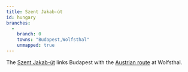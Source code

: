 ```yaml
---
title: Szent Jakab-út
id: hungary
branches:
  -
    branch: 0
    towns: "Budapest,Wolfsthal"
    unmapped: true
---
```


The [Szent Jakab-út][0] links Budapest with the [Austrian route][1] at Wolfsthal.

[0]: http://www.szentjakabut.hu/
[1]: austria.html